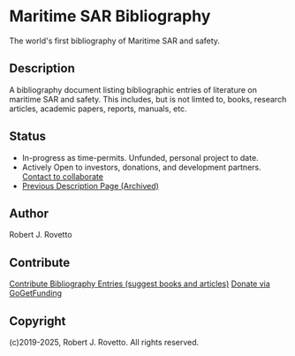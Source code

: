 # Maritime SAR Bibliography
The world's first bibliography of Maritime SAR and safety.

## Description
A bibliography document listing bibliographic entries of literature on maritime SAR and safety. This includes, but is not limted to, books, research articles, academic papers, reports, manuals, etc.

## Status
- In-progress as time-permits. Unfunded, personal project to date.
- Actively Open to investors, donations, and development partners. [Contact to collaborate](https://thespiritofsar.wordpress.com/contact)
- [Previous Description Page (Archived)](https://web.archive.org/web/20250324041431/https://www.surtsey.org/projects/maritime-sar-bibliography/)

## Author
Robert J. Rovetto

## Contribute
[Contribute Bibliography Entries (suggest books and articles)](https://tinyurl.com/mariBiblio-ContributeForm) 
[Donate via GoGetFunding](https://tinyurl.com/vdk8x2c)

## Copyright
(c)2019-2025, Robert J. Rovetto. All rights reserved.
